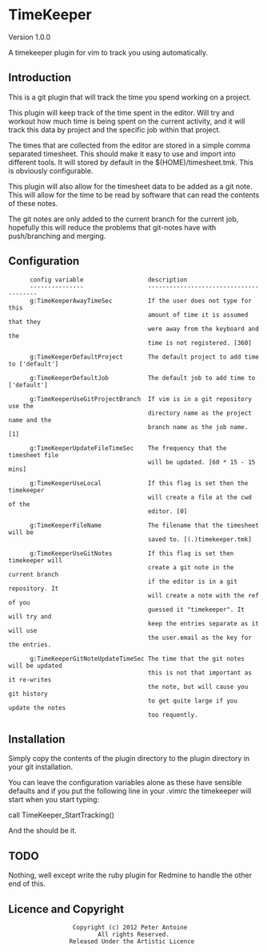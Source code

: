 TimeKeeper
==========

Version 1.0.0

A timekeeper plugin for vim to track you using automatically.

Introduction
------------

This is a git plugin that will track the time you spend working on a project.

This plugin will keep track of the time spent in the editor. Will
try and workout how much time is being spent on the current activity,
and it will track this data by project and the specific job within that project.

The times that are collected from the editor are stored in a simple comma separated timesheet.
This should make it easy to use and import into different tools. It will stored
by default in the $(HOME)/timesheet.tmk. This is obviously configurable.

This plugin will also allow for the timesheet data to be added as a
git note. This will allow for the time to be read by software that
can read the contents of these notes.

The git notes are only added to the current branch for the current 
job, hopefully this will reduce the problems that git-notes have with
push/branching and merging.

Configuration
-------------

          config variable                  description
          ---------------                  ---------------------------------------
          g:TimeKeeperAwayTimeSec	       If the user does not type for this 
                                           amount of time it is assumed that they
                                           were away from the keyboard and the 
                                           time is not registered. [360]

          g:TimeKeeperDefaultProject       The default project to add time to ['default']

          g:TimeKeeperDefaultJob           The default job to add time to ['default']

          g:TimeKeeperUseGitProjectBranch  If vim is in a git repository use the 
                                           directory name as the project name and the
                                           branch name as the job name. [1]

          g:TimeKeeperUpdateFileTimeSec    The frequency that the timesheet file
                                           will be updated. [60 * 15 - 15 mins]

          g:TimeKeeperUseLocal             If this flag is set then the timekeeper
                                           will create a file at the cwd of the
                                           editor. [0]

          g:TimeKeeperFileName             The filename that the timesheet will be
                                           saved to. [(.)timekeeper.tmk] 

          g:TimeKeeperUseGitNotes          If this flag is set then timekeeper will
                                           create a git note in the current branch
                                           if the editor is in a git repository. It
                                           will create a note with the ref of you
                                           guessed it "timekeeper". It will try and
                                           keep the entries separate as it will use
                                           the user.email as the key for the entries.

          g:TimeKeeperGitNoteUpdateTimeSec The time that the git notes will be updated
                                           this is not that important as it re-writes
                                           the note, but will cause you git history
                                           to get quite large if you update the notes
                                           too requently.

Installation
------------

Simply copy the contents of the plugin directory to the plugin directory in your git installation.

You can leave the configuration variables alone as these have sensible defaults and if you
put the following line in your .vimrc the timekeeper will start when you start typing:

  call TimeKeeper_StartTracking()

And the should be it.

TODO
----

Nothing, well except write the ruby plugin for Redmine to handle the other end of this.

Licence and Copyright
---------------------
                      Copyright (c) 2012 Peter Antoine
                             All rights Reserved.
                     Released Under the Artistic Licence
